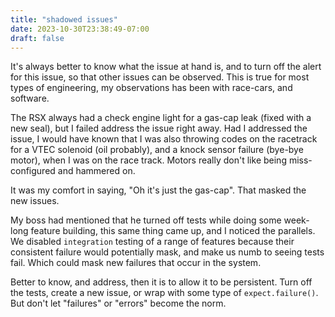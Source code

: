 ```yaml
---
title: "shadowed issues"
date: 2023-10-30T23:38:49-07:00
draft: false
---
```


It's always better to know what the issue at hand is, and to turn off the alert 
for this issue, so that other issues can be observed. This is true for most 
types of engineering, my observations has been with race-cars, and software. 

The RSX always had a check engine light for a gas-cap leak (fixed with a new 
seal), but I failed address the issue right away. Had I addressed the issue, I 
would have known that I was also throwing codes on the racetrack for a VTEC
solenoid (oil probably), and a knock sensor failure (bye-bye motor), when I 
was on the race track. Motors really don't like being miss-configured and 
hammered on.

It was my comfort in saying,
"Oh it's just the gas-cap". 
That masked the new issues.

My boss had mentioned that he turned off tests while doing some week-long 
feature building, this same thing came up, and I noticed the parallels. We 
disabled `integration` testing of a range of features because their consistent 
failure would potentially mask, and make us numb to seeing tests fail. Which 
could mask new failures that occur in the system. 

Better to know, and address, then it is to allow it to be persistent. Turn off
the tests, create a new issue, or wrap with some type of `expect.failure()`. 
But don't let "failures" or "errors" become the norm.